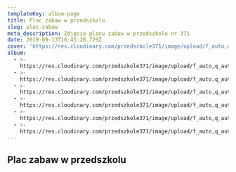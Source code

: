 ```yaml
---
templateKey: album-page
title: Plac zabaw w przedszkolu
slug: plac-zabaw
meta_description: Zdjęcia placu zabaw w przedszkolu nr 371
date: 2019-09-13T16:45:28.729Z
cover: 'https://res.cloudinary.com/przedszkole371/image/upload/f_auto,q_auto/c_fill,w_1200/v1570199038/Zdj%C4%99cia%20przedszkola/plac%20zabaw/DSC00082_resize_lwrz7w.jpg'
album:
  - >-
    https://res.cloudinary.com/przedszkole371/image/upload/f_auto,q_auto/c_fill,w_1200/v1570199049/Zdj%C4%99cia%20przedszkola/plac%20zabaw/20170316_1425140_usain4.jpg
  - >-
    https://res.cloudinary.com/przedszkole371/image/upload/f_auto,q_auto/c_fill,w_1200/v1570199048/Zdj%C4%99cia%20przedszkola/plac%20zabaw/20170316_142554_du8pne.jpg
  - >-
    https://res.cloudinary.com/przedszkole371/image/upload/f_auto,q_auto/c_fill,w_1200/v1570199038/Zdj%C4%99cia%20przedszkola/plac%20zabaw/DSC00078_resize_eiuykv.jpg
  - >-
    https://res.cloudinary.com/przedszkole371/image/upload/f_auto,q_auto/c_fill,w_1200/v1570199038/Zdj%C4%99cia%20przedszkola/plac%20zabaw/DSC00082_resize_lwrz7w.jpg
  - >-
    https://res.cloudinary.com/przedszkole371/image/upload/f_auto,q_auto/c_fill,w_1200/v1570199038/Zdj%C4%99cia%20przedszkola/plac%20zabaw/DSC00083_resize_to06fc.jpg
  - >-
    https://res.cloudinary.com/przedszkole371/image/upload/f_auto,q_auto/c_fill,w_1200/v1570199038/Zdj%C4%99cia%20przedszkola/plac%20zabaw/DSC00084_resize_z4cmf7.jpg
---
```

## Plac zabaw w przedszkolu
